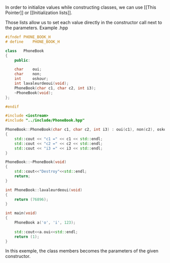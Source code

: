 In order to initialize values while constructing classes, we can use [[This Pointer]] or [[Initialization lists]].

Those lists allow us to set each value directly in the constructor call next to the parameters.
Example
.hpp
```c++
#ifndef	PHONE_BOOK_H
# define	PHONE_BOOK_H

class	PhoneBook
{
	public:

	char	oui;
	char	non;
	int		oskour;
	int	lavaleurdeoui(void);
	PhoneBook(char c1, char c2, int i3);
	~PhoneBook(void);
};

#endif

```

```c++
#include <iostream>
#include "../include/PhoneBook.hpp"

PhoneBook::PhoneBook(char c1, char c2, int i3) : oui(c1), non(c2), oskour(i3)
{
	std::cout << "c1 =" << c1 << std::endl;
	std::cout << "c2 =" << c2 << std::endl;
	std::cout << "i3 =" << i3 << std::endl;
}

PhoneBook::~PhoneBook(void)
{
	std::cout<<"Destroy"<<std::endl;
	return;
}

int	PhoneBook::lavaleurdeoui(void)
{
	return (76896);
}

int	main(void)
{
	PhoneBook a('o', 'i', 123);
		
	std::cout<<a.oui<<std::endl;
	return (1);
}
```
In this exemple, the class members becomes the parameters of the given constructor.
